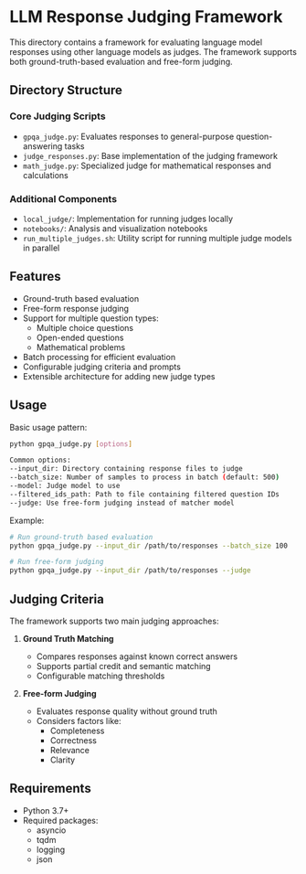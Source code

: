 # LLM Response Judging Framework

This directory contains a framework for evaluating language model responses using other language models as judges. The framework supports both ground-truth-based evaluation and free-form judging.

## Directory Structure

### Core Judging Scripts
- `gpqa_judge.py`: Evaluates responses to general-purpose question-answering tasks
- `judge_responses.py`: Base implementation of the judging framework
- `math_judge.py`: Specialized judge for mathematical responses and calculations

### Additional Components
- `local_judge/`: Implementation for running judges locally
- `notebooks/`: Analysis and visualization notebooks
- `run_multiple_judges.sh`: Utility script for running multiple judge models in parallel

## Features

- Ground-truth based evaluation
- Free-form response judging
- Support for multiple question types:
  - Multiple choice questions
  - Open-ended questions
  - Mathematical problems
- Batch processing for efficient evaluation
- Configurable judging criteria and prompts
- Extensible architecture for adding new judge types

## Usage

Basic usage pattern:

```bash
python gpqa_judge.py [options]

Common options:
--input_dir: Directory containing response files to judge
--batch_size: Number of samples to process in batch (default: 500)
--model: Judge model to use
--filtered_ids_path: Path to file containing filtered question IDs
--judge: Use free-form judging instead of matcher model
```

Example:
```bash
# Run ground-truth based evaluation
python gpqa_judge.py --input_dir /path/to/responses --batch_size 100

# Run free-form judging
python gpqa_judge.py --input_dir /path/to/responses --judge
```

## Judging Criteria

The framework supports two main judging approaches:

1. **Ground Truth Matching**
   - Compares responses against known correct answers
   - Supports partial credit and semantic matching
   - Configurable matching thresholds

2. **Free-form Judging**
   - Evaluates response quality without ground truth
   - Considers factors like:
     - Completeness
     - Correctness
     - Relevance
     - Clarity

## Requirements

- Python 3.7+
- Required packages:
  - asyncio
  - tqdm
  - logging
  - json
